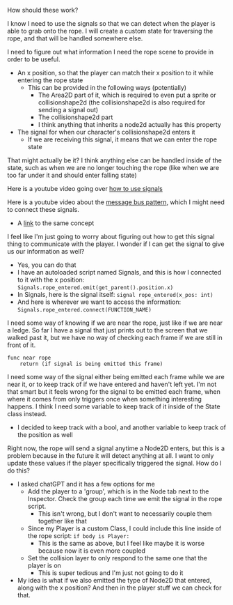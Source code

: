 How should these work?

I know I need to use the signals so that we can detect when the player is able to grab onto the rope. I will create a custom state for traversing the rope, and that will be handled somewhere else.

I need to figure out what information I need the rope scene to provide in order to be useful.
- An x position, so that the player can match their x position to it while entering the rope state
	- This can be provided in the following ways (potentially)
		- The Area2D part of it, which is required to even put a sprite or collisionshape2d (the collisionshape2d is also required for sending a signal out)
		- The collisionshape2d part
		- I think anything that inherits a node2d actually has this property
- The signal for when our character's collisionshape2d enters it
	- If we are receiving this signal, it means that we can enter the rope state

That might actually be it? I think anything else can be handled inside of the state, such as when we are no longer touching the rope (like when we are too far under it and should enter falling state)

Here is a youtube video going over [how to use signals](https://www.youtube.com/watch?v=hWIiYhfP-PE)

Here is a youtube video about the [message bus pattern](https://www.youtube.com/watch?v=vbw1ncvSUYg), which I might need to connect these signals.
- A [link](https://www.gdquest.com/tutorial/godot/design-patterns/event-bus-singleton/) to the same concept

I feel like I'm just going to worry about figuring out how to get this signal thing to communicate with the player. I wonder if I can get the signal to give us our information as well?
- Yes, you can do that
- I have an autoloaded script named Signals, and this is how I connected to it with the x position: `Signals.rope_entered.emit(get_parent().position.x)`
- In Signals, here is the signal itself: `signal rope_entered(x_pos: int)`
- And here is wherever we want to access the information: `Signals.rope_entered.connect(FUNCTION_NAME)`

I need some way of knowing if we are near the rope, just like if we are near a ledge. So far I have a signal that just prints out to the screen that we walked past it, but we have no way of checking each frame if we are still in front of it.

```
func near rope
	return (if signal is being emitted this frame)
```

I need some way of the signal either being emitted each frame while we are near it, or to keep track of if we have entered and haven't left yet. I'm not that smart but it feels wrong for the signal to be emitted each frame, when where it comes from only triggers once when something interesting happens. I think I need some variable to keep track of it inside of the State class instead.
- I decided to keep track with a bool, and another variable to keep track of the position as well

Right now, the rope will send a signal anytime a Node2D enters, but this is a problem because in the future it will detect anything at all. I want to only update these values if the player specifically triggered the signal. How do I do this?
- I asked chatGPT and it has a few options for me
	- Add the player to a 'group', which is in the Node tab next to the Inspector. Check the group each time we emit the signal in the rope script.
		- This isn't wrong, but I don't want to necessarily couple them together like that
	- Since my Player is a custom Class, I could include this line inside of the rope script: `if body is Player:`
		- This is the same as above, but I feel like maybe it is worse because now it is even more coupled
	- Set the collision layer to only respond to the same one that the player is on
		- This is super tedious and I'm just not going to do it
- My idea is what if we also emitted the type of Node2D that entered, along with the x position? And then in the player stuff we can check for that.